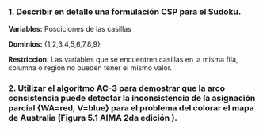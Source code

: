 ### 1. Describir en detalle una formulación CSP para el Sudoku.
**Variables:** Posciciones de las casillas

**Dominios:** {1,2,3,4,5,6,7,8,9}

**Restriccion:** Las variables que se encuentren casillas en la misma fila, columna o region no pueden tener el mismo valor.

### 2. Utilizar el algoritmo AC-3 para demostrar que la arco consistencia puede detectar la inconsistencia de la asignación parcial {WA=red, V=blue} para el problema del colorar el mapa de Australia (Figura 5.1 AIMA 2da edición ).





